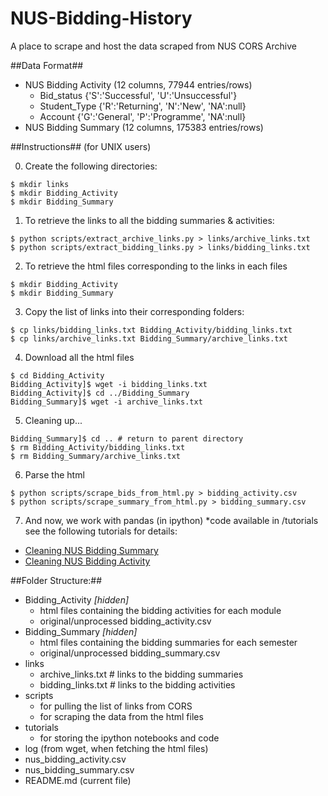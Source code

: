 NUS-Bidding-History
===================
A place to scrape and host the data scraped from NUS CORS Archive


##Data Format##
* NUS Bidding Activity (12 columns, 77944 entries/rows)
  - Bid_status {'S':'Successful', 'U':'Unsuccessful'}
  - Student_Type {'R':'Returning', 'N':'New', 'NA':null}
  - Account {'G':'General', 'P':'Programme', 'NA':null}
* NUS Bidding Summary (12 columns, 175383 entries/rows)


##Instructions##
(for UNIX users)

0) Create the following directories:
```
$ mkdir links
$ mkdir Bidding_Activity
$ mkdir Bidding_Summary
```

1) To retrieve the links to all the bidding summaries & activities:
```
$ python scripts/extract_archive_links.py > links/archive_links.txt
$ python scripts/extract_bidding_links.py > links/bidding_links.txt
```

2) To retrieve the html files corresponding to the links in each files
```
$ mkdir Bidding_Activity
$ mkdir Bidding_Summary
```

3) Copy the list of links into their corresponding folders:
```
$ cp links/bidding_links.txt Bidding_Activity/bidding_links.txt
$ cp links/archive_links.txt Bidding_Summary/archive_links.txt
```

4) Download all the html files
```
$ cd Bidding_Activity
Bidding_Activity]$ wget -i bidding_links.txt
Bidding_Activity]$ cd ../Bidding_Summary
Bidding_Summary]$ wget -i archive_links.txt
```

5) Cleaning up...
```
Bidding_Summary]$ cd .. # return to parent directory
$ rm Bidding_Activity/bidding_links.txt
$ rm Bidding_Summary/archive_links.txt
```

6) Parse the html
```
$ python scripts/scrape_bids_from_html.py > bidding_activity.csv
$ python scripts/scrape_summary_from_html.py > bidding_summary.csv
```

7) And now, we work with pandas (in ipython) *code available in /tutorials
see the following tutorials for details:
* [Cleaning NUS Bidding Summary](http://nbviewer.ipython.org/5611329)
* [Cleaning NUS Bidding Activity](http://nbviewer.ipython.org/5611582)


##Folder Structure:##
* Bidding_Activity *[hidden]*
  - html files containing the bidding activities for each module
  - original/unprocessed bidding_activity.csv
* Bidding_Summary *[hidden]*
  - html files containing the bidding summaries for each semester
  - original/unprocessed bidding_summary.csv
* links
  - archive_links.txt # links to the bidding summaries
  - bidding_links.txt # links to the bidding activities
* scripts
  - for pulling the list of links from CORS
  - for scraping the data from the html files
* tutorials
  - for storing the ipython notebooks and code
* log (from wget, when fetching the html files)
* nus_bidding_activity.csv
* nus_bidding_summary.csv
* README.md (current file)
